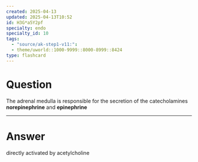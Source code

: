 ```yaml
---
created: 2025-04-13
updated: 2025-04-13T10:52
id: H3G*a5Y2pf
specialty: endo
specialty_id: 10
tags:
  - "source/ak-step1-v11:": 
  - theme/uworld::1000-9999::8000-8999::8424
type: flashcard
---
```


# Question
The adrenal medulla is responsible for the secretion of the catecholamines **norepinephrine** and **epinephrine**

---

# Answer
directly activated by acetylcholine